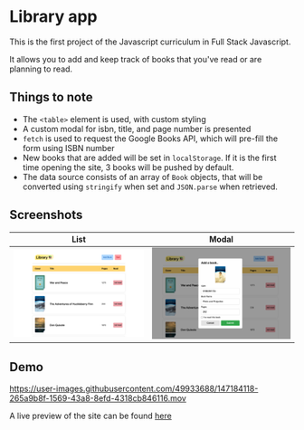 # Library app

This is the first project of the Javascript curriculum in Full Stack Javascript.

It allows you to add and keep track of books that you've read or are planning to read.

## Things to note

* The `<table>` element is used, with custom styling
* A custom modal for isbn, title, and page number is presented
* `fetch` is used to request the Google Books API, which will pre-fill the form using ISBN number
* New books that are added will be set in `localStorage`. If it is the first time opening the site, 3 books will be pushed by default.
* The data source consists of an array of `Book` objects, that will be converted using `stringify` when set and `JSON.parse` when retrieved.

## Screenshots
List             |  Modal
:-------------------------:|:-------------------------:
![desktop](images/desktop.png)  |  ![modal](images/modal.png)

## Demo

https://user-images.githubusercontent.com/49933688/147184118-265a9b8f-1569-43a8-8efd-4318cb846116.mov

A live preview of the site can be found [here](https://tmprk.github.io/library-app/)
